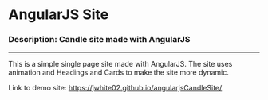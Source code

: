 # AngularJS Site
### Description: Candle site made with AngularJS
***
This is a simple single page site made with AngularJS.  The site uses animation and Headings and Cards to make the site more dynamic.

Link to demo site: https://jwhite02.github.io/angularjsCandleSite/
